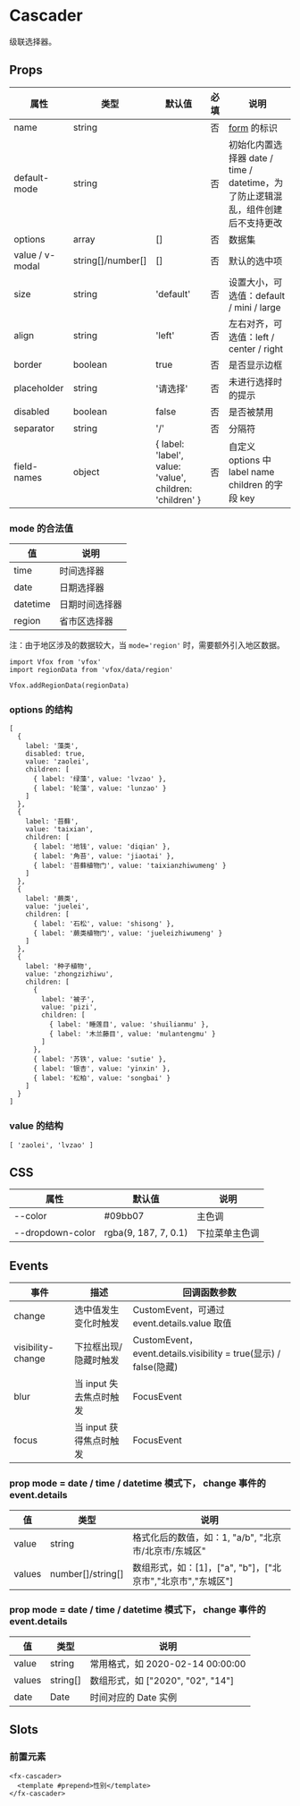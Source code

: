 # Cascader

级联选择器。

## Props

| 属性            | 类型              | 默认值                                                   | 必填 | 说明                                                                            |
| --------------- | ----------------- | -------------------------------------------------------- | ---- | ------------------------------------------------------------------------------- |
| name            | string            |                                                          | 否   | [form](./README.Form.md) 的标识                                                 |
| default-mode    | string            |                                                          | 否   | 初始化内置选择器 date / time / datetime，为了防止逻辑混乱，组件创建后不支持更改 |
| options         | array             | []                                                       | 否   | 数据集                                                                          |
| value / v-modal | string[]/number[] | []                                                       | 否   | 默认的选中项                                                                    |
| size            | string            | 'default'                                                | 否   | 设置大小，可选值：default / mini / large                                        |
| align           | string            | 'left'                                                   | 否   | 左右对齐，可选值：left / center / right                                         |
| border          | boolean           | true                                                     | 否   | 是否显示边框                                                                    |
| placeholder     | string            | '请选择'                                                 | 否   | 未进行选择时的提示                                                              |
| disabled        | boolean           | false                                                    | 否   | 是否被禁用                                                                      |
| separator       | string            | '/'                                                      | 否   | 分隔符                                                                          |
| field-names     | object            | { label: 'label', value: 'value', children: 'children' } | 否   | 自定义 options 中 label name children 的字段 key                                |

### mode 的合法值

| 值       | 说明           |
| -------- | -------------- |
| time     | 时间选择器     |
| date     | 日期选择器     |
| datetime | 日期时间选择器 |
| region   | 省市区选择器   |

注：由于地区涉及的数据较大，当 `mode='region'` 时，需要额外引入地区数据。

```
import Vfox from 'vfox'
import regionData from 'vfox/data/region'

Vfox.addRegionData(regionData)
```

### options 的结构

```
[
  {
    label: '藻类',
    disabled: true,
    value: 'zaolei',
    children: [
      { label: '绿藻', value: 'lvzao' },
      { label: '轮藻', value: 'lunzao' }
    ]
  },
  {
    label: '苔藓',
    value: 'taixian',
    children: [
      { label: '地钱', value: 'diqian' },
      { label: '角苔', value: 'jiaotai' },
      { label: '苔藓植物门', value: 'taixianzhiwumeng' }
    ]
  },
  {
    label: '蕨类',
    value: 'juelei',
    children: [
      { label: '石松', value: 'shisong' },
      { label: '蕨类植物门', value: 'jueleizhiwumeng' }
    ]
  },
  {
    label: '种子植物',
    value: 'zhongzizhiwu',
    children: [
      {
        label: '被子',
        value: 'pizi',
        children: [
          { label: '睡莲目', value: 'shuilianmu' },
          { label: '木兰藤目', value: 'mulantengmu' }
        ]
      },
      { label: '苏铁', value: 'sutie' },
      { label: '银杏', value: 'yinxin' },
      { label: '松柏', value: 'songbai' }
    ]
  }
]
```

### value 的结构

```
[ 'zaolei', 'lvzao' ]
```

## CSS

| 属性             | 默认值               | 说明           |
| ---------------- | -------------------- | -------------- |
| --color          | #09bb07              | 主色调         |
| --dropdown-color | rgba(9, 187, 7, 0.1) | 下拉菜单主色调 |

## Events

| 事件              | 描述                    | 回调函数参数                                                     |
| ----------------- | ----------------------- | ---------------------------------------------------------------- |
| change            | 选中值发生变化时触发    | CustomEvent，可通过 event.details.value 取值                     |
| visibility-change | 下拉框出现/隐藏时触发   | CustomEvent，event.details.visibility = true(显示) / false(隐藏) |
| blur              | 当 input 失去焦点时触发 | FocusEvent                                                       |
| focus             | 当 input 获得焦点时触发 | FocusEvent                                                       |

### prop mode = date / time / datetime 模式下， change 事件的 event.details

| 值     | 类型              | 说明                                                        |
| ------ | ----------------- | ----------------------------------------------------------- |
| value  | string            | 格式化后的数值，如：1, "a/b", "北京市/北京市/东城区"        |
| values | number[]/string[] | 数组形式，如：[1]，["a", "b"]，["北京市","北京市","东城区"] |

### prop mode = date / time / datetime 模式下， change 事件的 event.details

| 值     | 类型     | 说明                              |
| ------ | -------- | --------------------------------- |
| value  | string   | 常用格式，如 2020-02-14 00:00:00  |
| values | string[] | 数组形式，如 ["2020", "02", "14"] |
| date   | Date     | 时间对应的 Date 实例              |

## Slots

### 前置元素

```
<fx-cascader>
  <template #prepend>性别</template>
</fx-cascader>
```
